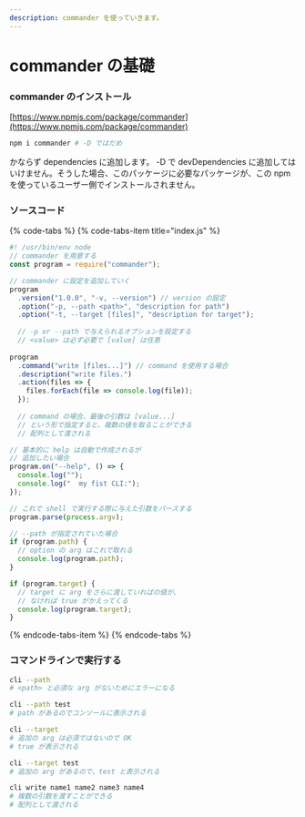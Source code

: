 ```yaml
---
description: commander を使っていきます。
---
```


# commander の基礎

### commander のインストール

[https://www.npmjs.com/package/commander](https://www.npmjs.com/package/commander)

```bash
npm i commander # -D ではだめ
```

かならず dependencies に追加します。 -D で devDependencies に追加してはいけません。そうした場合、このパッケージに必要なパッケージが、この npm を使っているユーザー側でインストールされません。

### ソースコード

{% code-tabs %}
{% code-tabs-item title="index.js" %}
```javascript
#! /usr/bin/env node
// commander を用意する
const program = require("commander");

// commander に設定を追加していく
program
  .version("1.0.0", "-v, --version") // version の設定
  .option("-p, --path <path>", "description for path")
  .option("-t, --target [files]", "description for target");
  
  // -p or --path で与えられるオプションを設定する
  // <value> は必ず必要で [value] は任意
  
program
  .command("write [files...]") // command を使用する場合
  .description("write files.")
  .action(files => {
    files.forEach(file => console.log(file));
  });
  
  // command の場合、最後の引数は [value...]
  // という形で指定すると、複数の値を取ることができる
  // 配列として渡される

// 基本的に help は自動で作成されるが
// 追加したい場合
program.on("--help", () => {
  console.log("");
  console.log("  my fist CLI:");
});

// これで shell で実行する際に与えた引数をパースする
program.parse(process.argv);

// --path が指定されていた場合
if (program.path) {
  // option の arg はこれで取れる
  console.log(program.path);
}

if (program.target) {
  // target に arg をさらに渡していればの値が、
  // なければ true がかえってくる
  console.log(program.target);
}
```
{% endcode-tabs-item %}
{% endcode-tabs %}

### コマンドラインで実行する

```bash
cli --path
# <path> と必須な arg がないためにエラーになる

cli --path test
# path があるのでコンソールに表示される

cli --target
# 追加の arg は必須ではないので OK
# true が表示される

cli --target test
# 追加の arg があるので、test と表示される

cli write name1 name2 name3 name4
# 複数の引数を渡すことができる
# 配列として渡される
```



